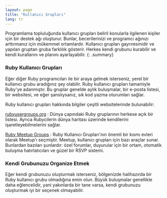 ```yaml
---
layout: page
title: "Kullanıcı Grupları"
lang: tr
---
```


Programlama topluluğunda kullanıcı grupları belirli konularla ilgilenen kişiler
için bir destek ağı oluşturur. Bunlar, becerilerinizi ve programcı ağınızı
arttırmanız için mükemmel ortamlardır. Kullanıcı grupları gayrıresmidir ve
yapıları gruptan gruba farklılık gösterir. Herkes kendi grubunu kurabilir ve
kendi kurallarını ve planını ayarlayabilir.
{: .summary}

### Ruby Kullanıcı Grupları

Eğer diğer Ruby programcıları ile bir araya gelmek isterseniz, yerel bir
kullanıcı grubu aradığınız şey olabilir. Ruby kullanıcı grupları tamamiyle
Ruby'ye adanmıştır. Bu gruplar genelde aylık buluşmalar, bir e-posta listesi,
bir websitesi, ve eğer şanslıysanız, sık kod yazma oturumları sağlar.

Ruby kullanıcı grupları hakkında bilgiler çeşitli websitelerinde bulunabilir:

[rubyusergroups.org][1]
: Dünya çapındaki Ruby gruplarının herkese açık bir listesi. Ayrıca Rubycilerin
  dünya haritası üzerinde kendilerini işaretleyebilmelerini sağlar.

[Ruby Meetup Groups][2]
: Ruby Kullanıcı Grupları'nın önemli bir kısmı evleri olarak Meetup'ı
  seçmiştir. Meetup, kullanıcı grupları için bazı araçlar sunar. Bunlardan
  bazıları şunlardır: özel forumlar, duyurular için bir ortam, otomatik buluşma
  hatırlatıcıları ve güzel bir RSVP sistemi.

### Kendi Grubunuzu Organize Etmek

Eğer kendi grubunuzu oluşturmak isterseniz, bölgenizde halihazırda bir Ruby
kullanıcı grubu olmadığına emin olun. Büyük buluşmalar genellikle daha
eğlencelidir, yani yakınlarda bir tane varsa, kendi grubunuzu oluşturmak iyi
bir seçenek olmayabilir.



[1]: http://www.rubyusergroups.org/
[2]: http://ruby.meetup.com
